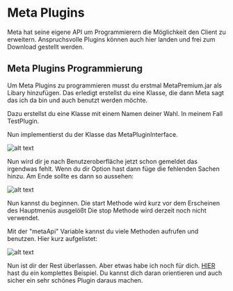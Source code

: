 # Meta Plugins

Meta hat seine eigene API um Programmierern die Möglichkeit den Client zu erweitern.
Anspruchsvolle Plugins können auch hier landen und frei zum Download gestellt werden.

## Meta Plugins Programmierung

Um Meta Plugins zu programmieren musst du erstmal MetaPremium.jar als Libary hinzufügen.
Das erledigt erstellst du eine Klasse, die dann Meta sagt das ich da bin und auch benutzt werden möchte.

Dazu erstellst du eine Klasse mit einem Namen deiner Wahl.
In meinem Fall TestPlugin.

Nun implementierst du der Klasse das MetaPluginInterface.

![alt text](http://metaclient.net/InterfacePic.png)

Nun wird dir je nach Benutzeroberfläche jetzt schon gemeldet das irgendwas fehlt.
Wenn du dir Option hast dann füge die fehlenden Sachen hinzu.
Am Ende sollte es dann so aussehen:

![alt text](http://metaclient.net/fullClass.png)

Nun kannst du beginnen.
Die start Methode wird kurz vor dem Erscheinen des Hauptmenüs ausgelößt
Die stop Methode wird derzeit noch nicht verwendet.

Mit der "metaApi" Variable kannst du viele Methoden aufrufen und benutzen.
Hier kurz aufgelistet:

![alt text](http://metaclient.net/interfaceMethods.png)

Nun ist dir der Rest überlassen.
Aber etwas habe ich noch für dich.
[HIER](https://github.com/MetaClient/MetaPlugins/tree/master/src/net/metaclient/plugin/test) hast du ein komplettes Beispiel.
Du kannst dich daran orientieren und auch sicher ein sehr schönes Plugin daraus machen.
